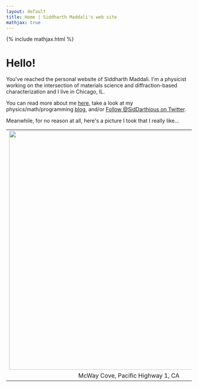 ```yaml
---
layout: default
title: Home | Siddharth Maddali's web site
mathjax: true
---
```

{% include mathjax.html %}

# Hello! 

You've reached the personal website of Siddharth Maddali.
I'm a physicist working on the intersection of materials science and diffraction-based characterization and I live in Chicago, IL.

You can read more about me <a href="{{ site.url }}/about">here</a>, take a look at my physics/math/programming <a href="{{ site.url }}/blog">blog</a>, and/or <a href="https://twitter.com/SidDarthious?ref_src=twsrc%5Etfw" class="twitter-follow-button" data-show-count="false">Follow @SidDarthious on Twitter</a><script async src="https://platform.twitter.com/widgets.js" charset="utf-8"></script>.

Meanwhile, for no reason at all, here's a picture I took that I really like...

<table class="image" width="700" align="center">
<tr><td text-align="center">
<img src="{{ site.url }}/images/titleBanner.jpg" width="650">
</td></tr>
<tr><td class="caption" align="center">McWay Cove, Pacific Highway 1, CA</td></tr>
</table>

